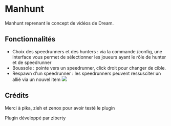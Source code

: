 # Manhunt
Manhunt reprenant le concept de vidéos de Dream.

## Fonctionnalités
- Choix des speedrunners et des hunters : via la commande /config, une interface vous permet de sélectionner les joueurs ayant le rôle de hunter et de speedrunner
- Boussole : pointe vers un speedrunner, click droit pour changer de cible.
- Respawn d'un speedrunner : les speedrunners peuvent ressusciter un allié via un nouvel item
![](C:\Users\hdega\Downloads\crafting-grid.png)

## Crédits

Merci à pika, zleh et zenox pour avoir testé le plugin

Plugin développé par ziberty
